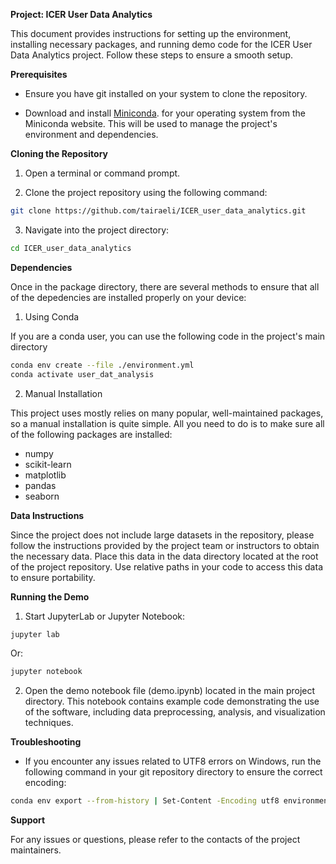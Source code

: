 **Project: ICER User Data Analytics**

This document provides instructions for setting up the environment, installing necessary packages, and running demo code for the ICER User Data Analytics project. Follow these steps to ensure a smooth setup.

**Prerequisites**

- Ensure you have git installed on your system to clone the repository.

- Download and install [Miniconda](https://docs.anaconda.com/free/miniconda/). for your operating system from the Miniconda website. This will be used to manage the project's environment and dependencies.

**Cloning the Repository**

1. Open a terminal or command prompt.

2. Clone the project repository using the following command:
   
```bash
git clone https://github.com/tairaeli/ICER_user_data_analytics.git
```

3. Navigate into the project directory:

```bash
cd ICER_user_data_analytics
```

**Dependencies**

Once in the package directory, there are several methods to ensure that all of the depedencies are installed properly on your device:

1. Using Conda 

If you are a conda user, you can use the following code in the project's main directory

```bash
conda env create --file ./environment.yml
conda activate user_dat_analysis
```

2. Manual Installation

This project uses mostly relies on many popular, well-maintained packages, so a manual installation is quite simple. All you need to do is to make sure all of the following packages are installed:
- numpy
- scikit-learn
- matplotlib
- pandas
- seaborn

**Data Instructions**

Since the project does not include large datasets in the repository, please follow the instructions provided by the project team or instructors to obtain the necessary data. Place this data in the data directory located at the root of the project repository. Use relative paths in your code to access this data to ensure portability.

**Running the Demo**

1. Start JupyterLab or Jupyter Notebook:
   
```bash
jupyter lab
```


Or:

```bash
jupyter notebook
```

2. Open the demo notebook file (demo.ipynb) located in the main project directory. This notebook contains example code demonstrating the use of the software, including data preprocessing, analysis, and visualization techniques.

**Troubleshooting**

- If you encounter any issues related to UTF8 errors on Windows, run the following command in your git repository directory to ensure the correct encoding:

```bash
conda env export --from-history | Set-Content -Encoding utf8 environment.yml
```

**Support**

For any issues or questions, please refer to the contacts of the project maintainers.

